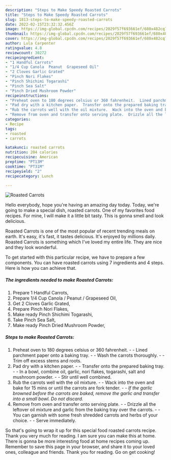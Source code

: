 ```yaml
---
description: "Steps to Make Speedy Roasted Carrots"
title: "Steps to Make Speedy Roasted Carrots"
slug: 1813-steps-to-make-speedy-roasted-carrots
date: 2022-02-15T23:32:32.456Z
image: https://img-global.cpcdn.com/recipes/2029f57f693661ef/680x482cq70/roasted-carrots-recipe-main-photo.jpg
thumbnail: https://img-global.cpcdn.com/recipes/2029f57f693661ef/680x482cq70/roasted-carrots-recipe-main-photo.jpg
cover: https://img-global.cpcdn.com/recipes/2029f57f693661ef/680x482cq70/roasted-carrots-recipe-main-photo.jpg
author: Lula Carpenter
ratingvalue: 4.8
reviewcount: 30272
recipeingredient:
- "1 Handful Carrots"
- "1/4 Cup Canola  Peanut  Grapeseed Oil"
- "2 Cloves Garlic Grated"
- "Pinch Nori Flakes"
- "Pinch Shichimi Togarashi"
- "Pinch Sea Salt"
- "Pinch Dried Mushroom Powder"
recipeinstructions:
- "Preheat oven to 180 degrees celsius or 360 fahrenheit.  Lined parchment paper onto a baking tray.  Wash the carrots thoroughly.  Trim off excess stems and roots."
- "Pad dry with a kitchen paper.  Transfer onto the prepared baking tray.  In a bowl, combine oil, garlic, nori flakes, togarashi, salt and mushroom powder.  Stir until well combined."
- "Rub the carrots well with the oil mixture.  Wack into the oven and bake for 15 mins or until the carrots are fork tender.  *If the garlic browned before the carrots are baked, remove the garlic and transfer into a small bowl. Do not discard.*"
- "Remove from oven and transfer onto serving plate.  Drizzle all the leftover oil mixture and garlic from the baking tray over the carrots.  You can garnish with some fresh shredded carrots and herbs of your choice.  Serve immediately."
categories:
- Recipe
tags:
- roasted
- carrots

katakunci: roasted carrots 
nutrition: 204 calories
recipecuisine: American
preptime: "PT13M"
cooktime: "PT31M"
recipeyield: "2"
recipecategory: Lunch

---
```



![Roasted Carrots](https://img-global.cpcdn.com/recipes/2029f57f693661ef/680x482cq70/roasted-carrots-recipe-main-photo.jpg)

Hello everybody, hope you're having an amazing day today. Today, we're going to make a special dish, roasted carrots. One of my favorites food recipes. For mine, I will make it a little bit tasty. This is gonna smell and look delicious.

Roasted Carrots is one of the most popular of recent trending meals on earth. It's easy, it's fast, it tastes delicious. It's enjoyed by millions daily. Roasted Carrots is something which I've loved my entire life. They are nice and they look wonderful.




To get started with this particular recipe, we have to prepare a few components. You can have roasted carrots using 7 ingredients and 4 steps. Here is how you can achieve that.

<!--inarticleads1-->

##### The ingredients needed to make Roasted Carrots:

1. Prepare 1 Handful Carrots,
1. Prepare 1/4 Cup Canola / Peanut / Grapeseed Oil,
1. Get 2 Cloves Garlic Grated,
1. Prepare Pinch Nori Flakes,
1. Make ready Pinch Shichimi Togarashi,
1. Take Pinch Sea Salt,
1. Make ready Pinch Dried Mushroom Powder,




<!--inarticleads2-->

##### Steps to make Roasted Carrots:

1. Preheat oven to 180 degrees celsius or 360 fahrenheit. -  - Lined parchment paper onto a baking tray. -  - Wash the carrots thoroughly. -  - Trim off excess stems and roots.
1. Pad dry with a kitchen paper. -  - Transfer onto the prepared baking tray. -  - In a bowl, combine oil, garlic, nori flakes, togarashi, salt and mushroom powder. -  - Stir until well combined.
1. Rub the carrots well with the oil mixture. -  - Wack into the oven and bake for 15 mins or until the carrots are fork tender. -  - *If the garlic browned before the carrots are baked, remove the garlic and transfer into a small bowl. Do not discard.*
1. Remove from oven and transfer onto serving plate. -  - Drizzle all the leftover oil mixture and garlic from the baking tray over the carrots. -  - You can garnish with some fresh shredded carrots and herbs of your choice. -  - Serve immediately.




So that's going to wrap it up for this special food roasted carrots recipe. Thank you very much for reading. I am sure you can make this at home. There is gonna be more interesting food at home recipes coming up. Remember to save this page in your browser, and share it to your loved ones, colleague and friends. Thank you for reading. Go on get cooking!
